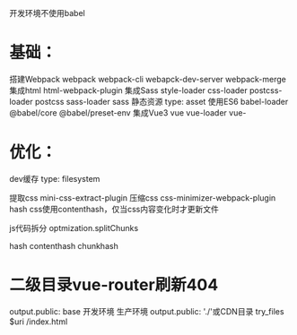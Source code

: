 开发环境不使用babel

# 基础：
搭建Webpack
  webpack webpack-cli webapck-dev-server webpack-merge
集成html
  html-webpack-plugin
集成Sass
  style-loader css-loader postcss-loader postcss sass-loader sass
静态资源
  type: asset
使用ES6
  babel-loader @babel/core @babel/preset-env
集成Vue3
  vue vue-loader vue-


# 优化：
dev缓存
  type: filesystem

提取css
  mini-css-extract-plugin
压缩css
  css-minimizer-webpack-plugin
hash
  css使用contenthash，仅当css内容变化时才更新文件

js代码拆分
  optmization.splitChunks

hash
contenthash
chunkhash


# 二级目录vue-router刷新404
  output.public: base
  开发环境
  生产环境 
    output.public: './'或CDN目录
    try_files $uri /index.html
